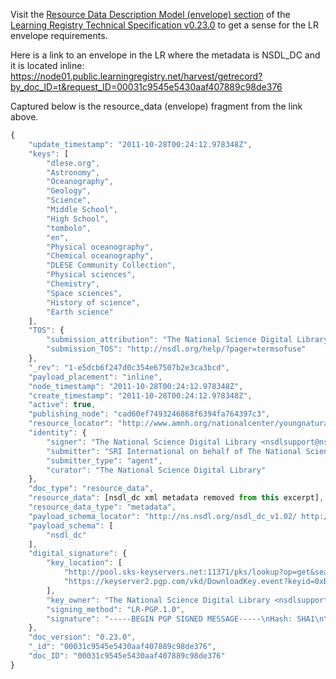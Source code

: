 Visit the [Resource Data Description Model (envelope) section](https://docs.google.com/document/d/1fRbDpM0BKvNc4WzDzX0pNUpfPtFAsKpKGnOyRhRok-8/edit?hl=en_US&pli=1#heading=h.kdtam7-568cce) of the [Learning Registry Technical Specification v0.23.0](https://docs.google.com/document/d/1fRbDpM0BKvNc4WzDzX0pNUpfPtFAsKpKGnOyRhRok-8/edit?hl=en_US) to get a sense for the LR envelope requirements.

Here is a link to an envelope in the LR where the metadata is NSDL_DC and it is located inline: https://node01.public.learningregistry.net/harvest/getrecord?by_doc_ID=t&request_ID=00031c9545e5430aaf407889c98de376

Captured below is the resource_data (envelope) fragment from the link above.

```javascript
{
    "update_timestamp": "2011-10-28T00:24:12.978348Z",
    "keys": [
        "dlese.org",
        "Astronomy",
        "Oceanography",
        "Geology",
        "Science",
        "Middle School",
        "High School",
        "tombolo",
        "en",
        "Physical oceanography",
        "Chemical oceanography",
        "DLESE Community Collection",
        "Physical sciences",
        "Chemistry",
        "Space sciences",
        "History of science",
        "Earth science"
    ],
    "TOS": {
        "submission_attribution": "The National Science Digital Library",
        "submission_TOS": "http://nsdl.org/help/?pager=termsofuse"
    },
    "_rev": "1-e5dcb6f247d0c354e67507b2e3ca3bcd",
    "payload_placement": "inline",
    "node_timestamp": "2011-10-28T00:24:12.978348Z",
    "create_timestamp": "2011-10-28T00:24:12.978348Z",
    "active": true,
    "publishing_node": "cad60ef7493246868f6394fa764397c3",
    "resource_locator": "http://www.amnh.org/nationalcenter/youngnaturalistawards/2001/madeline.html",
    "identity": {
        "signer": "The National Science Digital Library <nsdlsupport@nsdl.ucar.edu>",
        "submitter": "SRI International on behalf of The National Science Digital Library",
        "submitter_type": "agent",
        "curator": "The National Science Digital Library"
    },
    "doc_type": "resource_data",
    "resource_data": [nsdl_dc xml metadata removed from this excerpt],
    "resource_data_type": "metadata",
    "payload_schema_locator": "http://ns.nsdl.org/nsdl_dc_v1.02/ http://ns.nsdl.org/schemas/nsdl_dc/nsdl_dc_v1.02.xsd",
    "payload_schema": [
        "nsdl_dc"
    ],
    "digital_signature": {
        "key_location": [
            "http://pool.sks-keyservers.net:11371/pks/lookup?op=get&search=0xBFF13965146B1740",
            "https://keyserver2.pgp.com/vkd/DownloadKey.event?keyid=0xBFF13965146B1740"
        ],
        "key_owner": "The National Science Digital Library <nsdlsupport@nsdl.ucar.edu>",
        "signing_method": "LR-PGP.1.0",
        "signature": "-----BEGIN PGP SIGNED MESSAGE-----\nHash: SHA1\n\n66eb5b19b0f63339cd6a9370751d327308271ba1691c754c4c3e67b6fbafdeb2\n-----BEGIN PGP SIGNATURE-----\nVersion: GnuPG v1.4.10 (GNU/Linux)\n\niQIcBAEBAgAGBQJOqfYlAAoJEN3QUpzaJ39HgR0QAI0YbjTdQBDl19NKkp+e/fQc\nEopA26Ln7g701jZJht7LVp8/k6XOqTctivK64SRUc9fazpqPclopm1iMexsrRjX0\ncjsqdODAt6zvE2Q4sp+q6y6V+QO2gFzQv0o1uGyjmEd7e1lzbKoNd6M+vMOVXm7+\nu0EhAZES4BuUkv2+5+kK5DBK6uX8ykIfwJqd3n2WuQf9LcS6/BaQ1gdzJPQNw85Y\nIg9GJO/Lcy26ecsRQJbZ5kB24VUNN5jCG7sOA28Q6nrMZnHf3ghCaMk82/I3Wpst\nKaJpxO/LvzLCSWuoTfol4qwUreRtqWyzMcOUaymryinuZxobWKnhW8jRdGZmy5Ww\nuXuLlH/g0qcU+5DcqDzGlpG1HDLA5xKxcwodFa5JzGHoHf5rNKAgxzDY2lheydeu\n+yTCR0ivjIpo13H3juEBRvW8CZyARwMwbR0o+Dh82GWKQ5DnSXVAMf2e+fbjkhKx\nvE/O2OJfRq/cQri7sBcErPHOj0M5oWecrLAAl3aeC+uJBcdG4f3DulQbNI7fv7r5\nWiPI1WZxbLybV33OiASvYQKktcsTesHPUjQfSNCdZjC4wP+WBMyEpxzN+cbM3SFD\nJwXCy4PkXzdvoKpC7lGCZhMBgZ0rBJS1PIjcFscpVM86J9VryH3tr+yKt/M4AZmi\n07GQaOXvyK98UOflMFjV\n=fUkE\n-----END PGP SIGNATURE-----\n"
    },
    "doc_version": "0.23.0",
    "_id": "00031c9545e5430aaf407889c98de376",
    "doc_ID": "00031c9545e5430aaf407889c98de376"
}
```